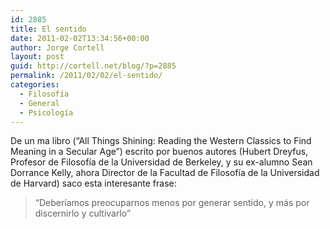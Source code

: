 ```yaml
---
id: 2885
title: El sentido
date: 2011-02-02T13:34:56+00:00
author: Jorge Cortell
layout: post
guid: http://cortell.net/blog/?p=2885
permalink: /2011/02/02/el-sentido/
categories:
  - Filosofí­a
  - General
  - Psicología
---
```

De un ma libro (&#8220;All Things Shining: Reading the Western Classics to Find Meaning in a Secular Age&#8221;) escrito por buenos autores (Hubert Dreyfus, Profesor de Filosofía de la Universidad de Berkeley, y su ex-alumno Sean Dorrance Kelly, ahora Director de la Facultad de Filosofía de la Universidad de Harvard) saco esta interesante frase:

> &#8220;Deberíamos preocuparnos menos por generar sentido, y más por discernirlo y cultivarlo&#8221;